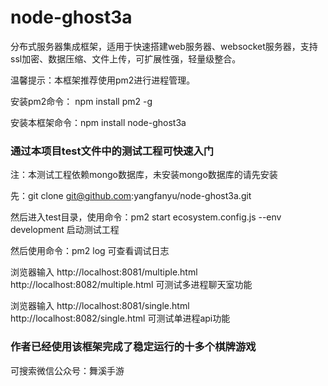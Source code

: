 # node-ghost3a

分布式服务器集成框架，适用于快速搭建web服务器、websocket服务器，支持ssl加密、数据压缩、文件上传，可扩展性强，轻量级整合。

温馨提示：本框架推荐使用pm2进行进程管理。

安装pm2命令： npm install pm2 -g

安装本框架命令：npm install node-ghost3a

### 通过本项目test文件中的测试工程可快速入门

 注：本测试工程依赖mongo数据库，未安装mongo数据库的请先安装

 先：git clone git@github.com:yangfanyu/node-ghost3a.git

 然后进入test目录，使用命令：pm2 start ecosystem.config.js --env development  启动测试工程

 然后使用命令：pm2 log 可查看调试日志

 浏览器输入 http://localhost:8081/multiple.html http://localhost:8082/multiple.html 可测试多进程聊天室功能

 浏览器输入 http://localhost:8081/single.html http://localhost:8082/single.html 可测试单进程api功能

### 作者已经使用该框架完成了稳定运行的十多个棋牌游戏

 可搜索微信公众号：舞溪手游











